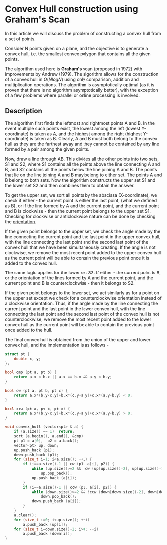 <!--?title Convex Hull construction using Graham's Scan -->
# Convex Hull construction using Graham's Scan

In this article we will discuss the problem of constructing a convex hull from a set of points.

Consider N points given on a plane, and the objective is to generate a convex hull, i.e. the smallest
convex polygon that contains all the given points.

The algorithm used here is **Graham's** scan (proposed in 1972) with improvements by Andrew (1979).
The algorithm allows for the construction of a convex hull in $O (N log N)$ using only comparison, 
addition and multiplication operations. The algorithm is asymptotically optimal (as it is proven that there
is no algorithm asymptotically better), with the exception of a few problems where parallel or online processing
is involved.

## Description
The algorithm first finds the leftmost and rightmost points A and B. In the event multiple such points exist,
the lowest among the left (lowest Y-coordinate) is taken as A, and the highest among the right (highest Y-coordinate)
is taken as B. Clearly, A and B must both belong to the convex hull as they are the farthest away and they cannot be contained
by any line formed by a pair among the given points.

Now, draw a line through AB. This divides all the other points into two sets, S1 and S2, where S1 contains all the points
above the line connecting A and B, and S2 contains all the points below the line joining A and B. The points that lie on
the line joining A and B may belong to either set. The points A and B belong to both sets. Now the algorithm
constructs the upper set S1 and the lower set S2 and then combines them to obtain the answer. 

To get the upper set, we sort all points by the abscissa (X-coordinate), we check if either - the current point is either the last point,
(what we defined as B), or if the line formed by A and the current point, and the current point and B is clockwise - then the 
current point belongs to the upper set S1. Checking for clockwise or anticlockwise nature can be done by checking the [orientation](https://e-maxx-eng.appspot.com/geometry/oriented-triangle-area.html).

If the given point belongs to the upper set, we check the angle made by the line connecting the current point 
and the last point in the upper convex hull, with the line connecting the last point and the second last point of the convex 
hull that we have been simultaneously creating. If the angle is not clockwise, we remove the most recent point added
to the upper convex hull as the current point will be able to contain the previous point once it is added to the convex
hull.

The same logic applies for the lower set S2. If either - the current point is B, or the orientation of the lines formed by A and the 
current point, and the current point and B is counterclockwise - then it belongs to S2.

If the given point belongs to the lower set, we act similarly as for a point on the upper set except we check for a counterclockwise
orientation instead of a clockwise orientation. Thus, if the angle made by the line connecting the current point 
and the last point in the lower convex hull, with the line connecting the last point and the second last point of the convex 
hull is not counterclockwise, we remove the most recent point added to the lower convex hull as the current point will be able to contain
the previous point once added to the hull.

The final convex hull is obtained from the union of the upper and lower convex hull, and the implementation is as follows -

```cpp grahams_scan
struct pt {
	double x, y;
};

bool cmp (pt a, pt b) {
	return a.x < b.x || a.x == b.x && a.y < b.y;
}

bool cw (pt a, pt b, pt c) {
	return a.x*(b.y-c.y)+b.x*(c.y-a.y)+c.x*(a.y-b.y) < 0;
}

bool ccw (pt a, pt b, pt c) {
	return a.x*(b.y-c.y)+b.x*(c.y-a.y)+c.x*(a.y-b.y) > 0;
}

void convex_hull (vector<pt> & a) {
	if (a.size() == 1)  return;
	sort (a.begin(), a.end(), &cmp);
	pt p1 = a[0],  p2 = a.back();
	vector<pt> up, down;
	up.push_back (p1);
	down.push_back (p1);
	for (size_t i=1; i<a.size(); ++i) {
		if (i==a.size()-1 || cw (p1, a[i], p2)) {
			while (up.size()>=2 && !cw (up[up.size()-2], up[up.size()-1], a[i]))
				up.pop_back();
			up.push_back (a[i]);
		}
		if (i==a.size()-1 || ccw (p1, a[i], p2)) {
			while (down.size()>=2 && !ccw (down[down.size()-2], down[down.size()-1], a[i]))
				down.pop_back();
			down.push_back (a[i]);
		}
	}
	a.clear();
	for (size_t i=0; i<up.size(); ++i)
		a.push_back (up[i]);
	for (size_t i=down.size()-2; i>0; --i)
		a.push_back (down[i]);
}
```
